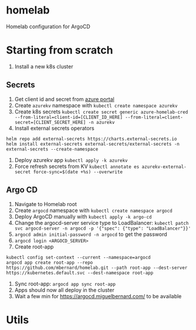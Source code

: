 # homelab
Homelab configuration for ArgoCD

# Starting from scratch

1. Install a new k8s cluster

## Secrets
1. Get client id and secret from [azure portal](https://portal.azure.com/#view/Microsoft_AAD_RegisteredApps/ApplicationMenuBlade/~/Credentials/appId/389714a7-8390-4c26-b45d-0060b4031e69/isMSAApp~/false)
1. Create `azurekv` namespace with `kubectl create namespace azurekv`
1. Create k8s secrets `kubectl create secret generic azure-homelab-cred --from-literal=client-id=[CLIENT_ID_HERE] --from-literal=client-secret=[CLIENT_SECRET_HERE] -n azurekv`
1. Install external secrets operators
```
helm repo add external-secrets https://charts.external-secrets.io
helm install external-secrets external-secrets/external-secrets -n external-secrets --create-namespace
```
1. Deploy azurekv app `kubectl apply -k azurekv`
1. Force refresh secrets from KV `kubectl annotate es azurekv-external-secret force-sync=$(date +%s) --overwrite`

## Argo CD
1. Navigate to Homelab root
1. Create `argocd` namespace with `kubectl create namespace argocd`
1. Deploy ArgoCD manually with `kubectl apply -k argo-cd`
1. Change the argocd-server service type to LoadBalancer: `kubectl patch svc argocd-server -n argocd -p '{"spec": {"type": "LoadBalancer"}}'`
1. `argocd admin initial-password -n argocd` to get the password
1. `argocd login <ARGOCD_SERVER>`
1. Create root-app
```
kubectl config set-context --current --namespace=argocd
argocd app create root-app --repo https://github.com/mbernard/homelab.git --path root-app --dest-server https://kubernetes.default.svc --dest-namespace root-app
```
1. Sync root-app: `argocd app sync root-app`
1. Apps should now all deploy in the cluster
1. Wait a few min for https://argocd.miguelbernard.com/ to be available



# Utils

